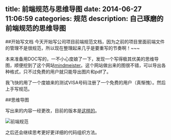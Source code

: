 title: 前端规范与思维导图
date: 2014-06-27 11:06:59
categories: 规范
description: 自己琢磨的前端规范的思维导图
---

##开始写文档
今天开始写公司项目前端规范文档，因为之前的项目里面前端文件的管理不是很规范，所以现在整理起来几乎是要重写的节奏啊！~~~

本来准备用DOC写的，一不小心度娘了一下，发现一个写得极其优美的思维导图，顺便挖到了这个网站[mindmeister][1]。这个网站做出来的图很不错，可以导出各种格式，只不过免费的用户就只能导出图片和pdf了。

我飞快的用了一个度娘来的测试VISA号码注册了一个免费的用户（真惭愧）。然后上手写规范。

##思维导图

写出来的内容一经更改，目前的版本是[这样的][2]。

![前端规范][3]

之后还会继续思考更好更详细的代码组织方法。


  [1]: http://www.mindmeister.com/?r=140271
  [2]: http://www.mindmeister.com/428049060/_
  [3]: http://iamtutu.qiniudn.com/%E5%89%8D%E7%AB%AF%E8%A7%84%E8%8C%83.png